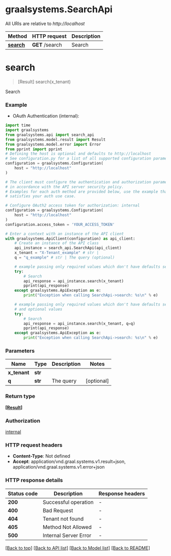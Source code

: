 # graalsystems.SearchApi

All URIs are relative to *http://localhost*

Method | HTTP request | Description
------------- | ------------- | -------------
[**search**](SearchApi.md#search) | **GET** /search | Search


# **search**
> [Result] search(x_tenant)

Search

### Example

* OAuth Authentication (internal):

```python
import time
import graalsystems
from graalsystems.api import search_api
from graalsystems.model.result import Result
from graalsystems.model.error import Error
from pprint import pprint
# Defining the host is optional and defaults to http://localhost
# See configuration.py for a list of all supported configuration parameters.
configuration = graalsystems.Configuration(
    host = "http://localhost"
)

# The client must configure the authentication and authorization parameters
# in accordance with the API server security policy.
# Examples for each auth method are provided below, use the example that
# satisfies your auth use case.

# Configure OAuth2 access token for authorization: internal
configuration = graalsystems.Configuration(
    host = "http://localhost"
)
configuration.access_token = 'YOUR_ACCESS_TOKEN'

# Enter a context with an instance of the API client
with graalsystems.ApiClient(configuration) as api_client:
    # Create an instance of the API class
    api_instance = search_api.SearchApi(api_client)
    x_tenant = "X-Tenant_example" # str | 
    q = "q_example" # str | The query (optional)

    # example passing only required values which don't have defaults set
    try:
        # Search
        api_response = api_instance.search(x_tenant)
        pprint(api_response)
    except graalsystems.ApiException as e:
        print("Exception when calling SearchApi->search: %s\n" % e)

    # example passing only required values which don't have defaults set
    # and optional values
    try:
        # Search
        api_response = api_instance.search(x_tenant, q=q)
        pprint(api_response)
    except graalsystems.ApiException as e:
        print("Exception when calling SearchApi->search: %s\n" % e)
```


### Parameters

Name | Type | Description  | Notes
------------- | ------------- | ------------- | -------------
 **x_tenant** | **str**|  |
 **q** | **str**| The query | [optional]

### Return type

[**[Result]**](Result.md)

### Authorization

[internal](../README.md#internal)

### HTTP request headers

 - **Content-Type**: Not defined
 - **Accept**: application/vnd.graal.systems.v1.result+json, application/vnd.graal.systems.v1.error+json


### HTTP response details

| Status code | Description | Response headers |
|-------------|-------------|------------------|
**200** | Successful operation |  -  |
**400** | Bad Request |  -  |
**404** | Tenant not found |  -  |
**405** | Method Not Allowed |  -  |
**500** | Internal Server Error |  -  |

[[Back to top]](#) [[Back to API list]](../README.md#documentation-for-api-endpoints) [[Back to Model list]](../README.md#documentation-for-models) [[Back to README]](../README.md)

